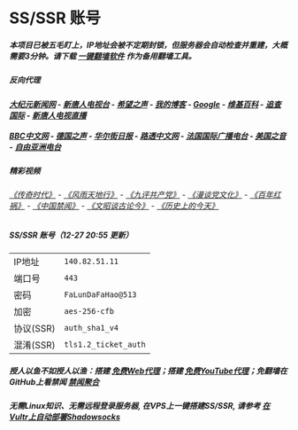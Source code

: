 # SS/SSR 账号 

##### 本项目已被五毛盯上，IP地址会被不定期封锁，但服务器会自动检查并重建，大概需要3分钟。请下载 [一键翻墙软件](https://github.com/gfw-breaker/nogfw/blob/master/README.md?a01) 作为备用翻墙工具。

##### 反向代理
#####  [大纪元新闻网](http://140.82.51.11:10080) - [新唐人电视台](http://140.82.51.11:8000) - [希望之声](http://140.82.51.11:8200) - [我的博客](http://140.82.51.11:10000/) - [Google](http://140.82.51.11:8888/search?q=425事件) - [维基百科](http://140.82.51.11:8100/wiki/喬高-麥塔斯調查報告) - [追查国际](http://140.82.51.11:10010) - [新唐人电视直播](http://140.82.51.11)<br/> <br/> [BBC中文网](http://140.82.51.11:9100/zhongwen/simp) - [德国之声](http://140.82.51.11:9200/zh/在线报导/s-9058?&zhongwen=simp) - [华尔街日报](http://140.82.51.11:9300) - [路透中文网](http://140.82.51.11:9500/) - [法国国际广播电台](http://140.82.51.11:9600/) - [美国之音](http://140.82.51.11:9700/)  - [自由亚洲电台](http://140.82.51.11:9800/) 

##### 精彩视频
###### [《传奇时代》](http://140.82.51.11:10000/videos/legend/) - [《风雨天地行》](http://140.82.51.11:10000/videos/fytdx/) - [《九评共产党》](http://140.82.51.11:10000/videos/jiuping/) - [《漫谈党文化》](http://140.82.51.11:10000/videos/mtdwh/) - [《百年红祸》](http://140.82.51.11:10000/videos/bnhh/) - [《中国禁闻》](https://github.com/gfw-breaker/ntdtv-news/blob/master/README.md?a01) - [《文昭谈古论今》](https://github.com/gfw-breaker/wenzhao/blob/master/README.md?a01) - [《历史上的今天》](https://github.com/gfw-breaker/today-in-history/blob/master/README.md?a01)
 
##### SS/SSR 账号（12-27 20:55 更新）
|||
|-|-|
|IP地址|`140.82.51.11`|
|端口号|`443` |
|密码|`FaLunDaFaHao@513`|  
|加密|`aes-256-cfb`|
|协议(SSR) |`auth_sha1_v4`|  
|混淆(SSR) |`tls1.2_ticket_auth`|  

##### 授人以鱼不如授人以渔：搭建 [免费Web代理](https://github.com/no-gfw/heroku-node-proxy#--end--)；搭建 [免费YouTube代理](https://github.com/gfw-breaker/you2php-heroku#--end--)；免翻墙在GitHub上看禁闻 [禁闻聚合](https://github.com/gfw-breaker/banned-news/blob/master/README.md?a01)

##### 无需Linux知识、无需远程登录服务器, 在VPS上一键搭建SS/SSR, 请参考 [在Vultr上自动部署Shadowsocks](https://gfw-breaker.win/vultr%e9%83%a8%e7%bd%b2ss/) 
